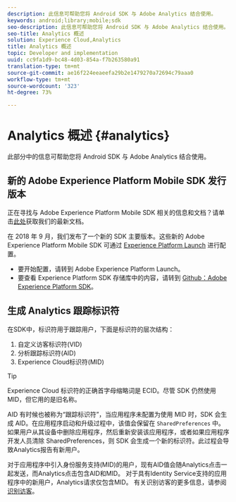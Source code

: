```yaml
---
description: 此信息可帮助您将 Android SDK 与 Adobe Analytics 结合使用。
keywords: android;library;mobile;sdk
seo-description: 此信息可帮助您将 Android SDK 与 Adobe Analytics 结合使用。
seo-title: Analytics 概述
solution: Experience Cloud,Analytics
title: Analytics 概述
topic: Developer and implementation
uuid: cc9fa1d9-bc48-4d03-854a-f7b263580a91
translation-type: tm+mt
source-git-commit: ae16f224eeaeefa29b2e1479270a72694c79aaa0
workflow-type: tm+mt
source-wordcount: '323'
ht-degree: 73%

---
```



# Analytics 概述 {#analytics}

此部分中的信息可帮助您将 Android SDK 与 Adobe Analytics 结合使用。

## 新的 Adobe Experience Platform Mobile SDK 发行版本

正在寻找与 Adobe Experience Platform Mobile SDK 相关的信息和文档？请单击[此处](https://aep-sdks.gitbook.io/docs/)获取我们的最新文档。

在 2018 年 9 月，我们发布了一个新的 SDK 主要版本。这些新的 Adobe Experience Platform Mobile SDK 可通过 [Experience Platform Launch](https://www.adobe.com/cn/experience-platform/launch.html) 进行配置。

* 要开始配置，请转到 Adobe Experience Platform Launch。
* 要查看 Experience Platform SDK 存储库中的内容，请转到 [Github：Adobe Experience Platform SDK](https://github.com/Adobe-Marketing-Cloud/acp-sdks)。

## 生成 Analytics 跟踪标识符

在SDK中，标识符用于跟踪用户，下面是标识符的层次结构：

1. 自定义访客标识符(VID)
2. 分析跟踪标识符(AID)
3. Experience Cloud标识符(MID)

>[!TIP]
>
>Experience Cloud 标识符的正确首字母缩略词是 ECID。尽管 SDK 仍然使用 MID，但它用的是旧名称。

AID 有时候也被称为“跟踪标识符”，当应用程序未配置为使用 MID 时，SDK 会生成 AID。在应用程序启动和升级过程中，该值会保留在 `SharedPreferences` 中。如果用户从其设备中删除应用程序，然后重新安装该应用程序，或者如果应用程序开发人员清除 SharedPreferences，则 SDK 会生成一个新的标识符。此过程会导致Analytics报告有新用户。

对于应用程序中引入身份服务支持(MID)的用户，现有AID值会随Analytics点击一起发送，而Analytics点击包含AID和MID。 对于具有Identity Service支持的应用程序中的新用户，Analytics请求仅包含MID。 有关识别访客的更多信息，请参阅[识别访客](https://docs.adobe.com/content/help/zh-Hans/analytics/export/analytics-data-feed/data-feed-contents/datafeeds-visid.html)。